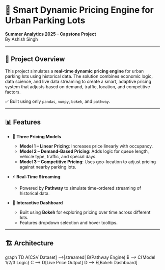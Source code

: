 
# 🚗 Smart Dynamic Pricing Engine for Urban Parking Lots
**Summer Analytics 2025 – Capstone Project**  
By Ashish Singh

---

## 📌 Project Overview

This project simulates a **real-time dynamic pricing engine** for urban parking lots using historical data. The solution combines economic logic, data science, and live data streaming to create a smart, adaptive pricing system that adjusts based on demand, traffic, location, and competitive factors.

✅ Built using only `pandas`, `numpy`, `bokeh`, and `pathway`.

---

## 📊 Features

- 🔁 **Three Pricing Models**
  - **Model 1 – Linear Pricing**: Increases price linearly with occupancy.
  - **Model 2 – Demand-Based Pricing**: Adds logic for queue length, vehicle type, traffic, and special days.
  - **Model 3 – Competitive Pricing**: Uses geo-location to adjust pricing against nearby parking lots.

- ⚡ **Real-Time Streaming**
  - Powered by **Pathway** to simulate time-ordered streaming of historical data.

- 🎨 **Interactive Dashboard**
  - Built using **Bokeh** for exploring pricing over time across different lots.
  - Features dropdown selection and hover tooltips.

---

## 🏗️ Architecture

graph TD
  A[CSV Dataset] -->|streamed| B(Pathway Engine)
  B --> C{Model 1/2/3 Logic}
  C --> D[Live Price Output]
  D --> E[Bokeh Dashboard]

